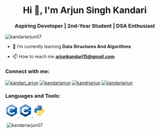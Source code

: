 <h1 align="center">Hi 👋, I'm Arjun Singh Kandari</h1>
<h3 align="center">Aspiring Developer | 2nd-Year Student | DSA Enthusiast</h3>

<p align="left"> <img src="https://komarev.com/ghpvc/?username=kandariarjun07&label=Profile%20views&color=0e75b6&style=flat" alt="kandariarjun07" /> </p>

- 🌱 I’m currently learning **Data Structures And Algorithms**

- 📫 How to reach me **arjunkandari15@gmail.com**

<h3 align="left">Connect with me:</h3>
<p align="left">
<a href="https://instagram.com/kandari_arjun" target="blank"><img align="center" src="https://raw.githubusercontent.com/rahuldkjain/github-profile-readme-generator/master/src/images/icons/Social/instagram.svg" alt="kandari_arjun" height="30" width="40" /></a>
<a href="https://www.leetcode.com/kandariarjun" target="blank"><img align="center" src="https://raw.githubusercontent.com/rahuldkjain/github-profile-readme-generator/master/src/images/icons/Social/leet-code.svg" alt="kandariarjun" height="30" width="40" /></a>
<a href="https://auth.geeksforgeeks.org/user/kandriarjun" target="blank"><img align="center" src="https://raw.githubusercontent.com/rahuldkjain/github-profile-readme-generator/master/src/images/icons/Social/geeks-for-geeks.svg" alt="kandriarjun" height="30" width="40" /></a>
<a href = "https://www.codingninjas.com/studio/profile/Kandariarjun" target = "blank"><img align="center" src="https://avatars.githubusercontent.com/u/88321750?v=4" alt = "kandariarjun" height = "30" width = "40"/></a>

</p>

<h3 align="left">Languages and Tools:</h3>
<p align="left"> <a href="https://www.cprogramming.com/" target="_blank" rel="noreferrer"> <img src="https://raw.githubusercontent.com/devicons/devicon/master/icons/c/c-original.svg" alt="c" width="40" height="40"/> </a> <a href="https://www.w3schools.com/cpp/" target="_blank" rel="noreferrer"> <img src="https://raw.githubusercontent.com/devicons/devicon/master/icons/cplusplus/cplusplus-original.svg" alt="cplusplus" width="40" height="40"/> </a> <a href="https://www.python.org" target="_blank" rel="noreferrer"> <img src="https://raw.githubusercontent.com/devicons/devicon/master/icons/python/python-original.svg" alt="python" width="40" height="40"/> </a> </p>

<p>&nbsp;<img align="center" src="https://github-readme-stats.vercel.app/api?username=kandariarjun07&show_icons=true&locale=en" alt="kandariarjun07" /></p>
